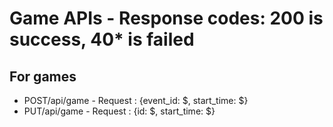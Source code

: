 # Game APIs - Response codes: 200 is success, 40* is failed
## For games
- POST/api/game - Request : {event_id: $, start_time: $}
- PUT/api/game - Request : {id: $, start_time: $}